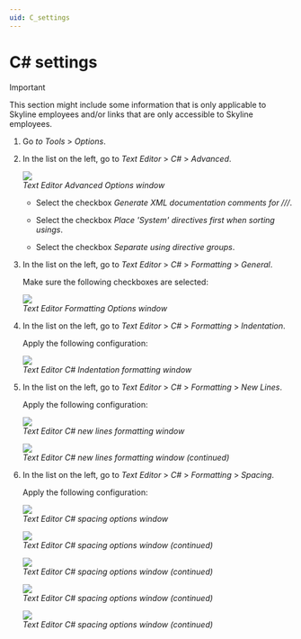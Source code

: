 ```yaml
---
uid: C_settings
---
```


# C# settings

> [!IMPORTANT]
> This section might include some information that is only applicable to Skyline employees and/or links that are only accessible to Skyline employees.

1. Go *to Tools* > *Options*.

1. In the list on the left, go to *Text Editor* > *C#* \> *Advanced*.

   ![](~/develop/images/CsharpSettings.png)<br>
   *Text Editor Advanced Options window*

   - Select the checkbox *Generate XML documentation comments for ///*.

   - Select the checkbox *Place 'System' directives first when sorting usings*.

   - Select the checkbox *Separate using directive groups*.

1. In the list on the left, go to *Text Editor* > *C#* > *Formatting* > *General*.

   Make sure the following checkboxes are selected:

   ![](~/develop/images/CSharpSettingsGeneral.png)<br>
   *Text Editor Formatting Options window*

1. In the list on the left, go to *Text Editor* \> *C#* > *Formatting* > *Indentation*.

   Apply the following configuration:

   ![](~/develop/images/CsharpSettingsIndentation.png)<br>
   *Text Editor C# Indentation formatting window*

1. In the list on the left, go to *Text Editor* > *C#* > *Formatting* > *New Lines*.

   Apply the following configuration:

   ![](~/develop/images/CSharpSettingsNewLines1.png)<br>
   *Text Editor C# new lines formatting window*

   ![](~/develop/images/CSharpSettingsNewLines2.png)<br>
   *Text Editor C# new lines formatting window (continued)*

1. In the list on the left, go to *Text Editor* > *C#* > *Formatting* > *Spacing*.

   Apply the following configuration:

   ![](~/develop/images/CSharpSettingsSpacing1.png)<br>
   *Text Editor C# spacing options window*

   ![](~/develop/images/CSharpSettingsSpacing2.png)<br>
   *Text Editor C# spacing options window (continued)*

   ![](~/develop/images/CSharpSettingsSpacing3.png)<br>
   *Text Editor C# spacing options window (continued)*

   ![](~/develop/images/CSharpSettingsSpacing4.png)<br>
   *Text Editor C# spacing options window (continued)*

   ![](~/develop/images/CSharpSettingsSpacing5.png)<br>
   *Text Editor C# spacing options window (continued)*
